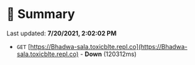 # 📖 Summary
Last updated: **7/20/2021, 2:02:02 PM**

- `GET` [https://Bhadwa-sala.toxicblte.repl.co](https://Bhadwa-sala.toxicblte.repl.co) - **Down** (120312ms)
